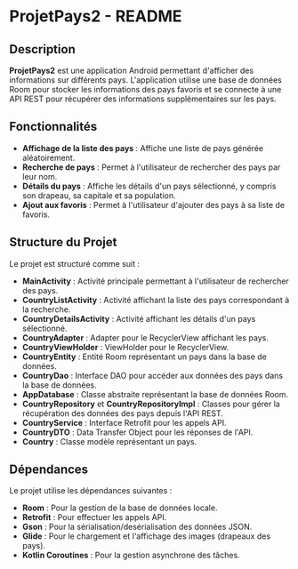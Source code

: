 # ProjetPays2 - README

## Description

**ProjetPays2** est une application Android permettant d'afficher des informations sur différents pays. L'application utilise une base de données Room pour stocker les informations des pays favoris et se connecte à une API REST pour récupérer des informations supplémentaires sur les pays.

## Fonctionnalités

- **Affichage de la liste des pays** : Affiche une liste de pays générée aléatoirement.
- **Recherche de pays** : Permet à l'utilisateur de rechercher des pays par leur nom.
- **Détails du pays** : Affiche les détails d'un pays sélectionné, y compris son drapeau, sa capitale et sa population.
- **Ajout aux favoris** : Permet à l'utilisateur d'ajouter des pays à sa liste de favoris.

## Structure du Projet

Le projet est structuré comme suit :

- **MainActivity** : Activité principale permettant à l'utilisateur de rechercher des pays.
- **CountryListActivity** : Activité affichant la liste des pays correspondant à la recherche.
- **CountryDetailsActivity** : Activité affichant les détails d'un pays sélectionné.
- **CountryAdapter** : Adapter pour le RecyclerView affichant les pays.
- **CountryViewHolder** : ViewHolder pour le RecyclerView.
- **CountryEntity** : Entité Room représentant un pays dans la base de données.
- **CountryDao** : Interface DAO pour accéder aux données des pays dans la base de données.
- **AppDatabase** : Classe abstraite représentant la base de données Room.
- **CountryRepository** et **CountryRepositoryImpl** : Classes pour gérer la récupération des données des pays depuis l'API REST.
- **CountryService** : Interface Retrofit pour les appels API.
- **CountryDTO** : Data Transfer Object pour les réponses de l'API.
- **Country** : Classe modèle représentant un pays.

## Dépendances

Le projet utilise les dépendances suivantes :

- **Room** : Pour la gestion de la base de données locale.
- **Retrofit** : Pour effectuer les appels API.
- **Gson** : Pour la sérialisation/desérialisation des données JSON.
- **Glide** : Pour le chargement et l'affichage des images (drapeaux des pays).
- **Kotlin Coroutines** : Pour la gestion asynchrone des tâches.
